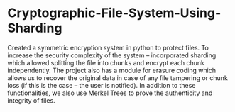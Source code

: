# Cryptographic-File-System-Using-Sharding
Created a symmetric encryption system in python to protect files. To increase the security complexity of the system – incorporated sharding which allowed splitting the file into chunks and encrypt each chunk independently. The project also has a module for erasure coding which allows us to recover the original data in case of any file tampering or chunk loss (if this is the case – the user is notified). In addition to these functionalities, we also use Merkel Trees to prove the authenticity and integrity of files.

